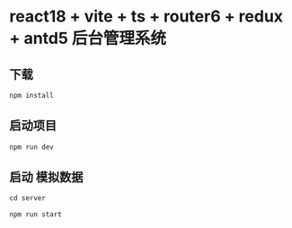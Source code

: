 # react18 + vite + ts + router6 + redux + antd5 后台管理系统

## 下载

```javascript
npm install
```

## 启动项目

```javascript
npm run dev
```

## 启动 模拟数据

```javascript
cd server

npm run start
```
